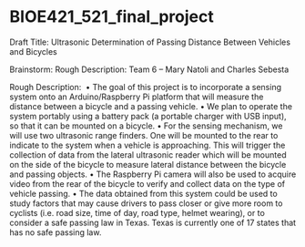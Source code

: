 # BIOE421_521_final_project

Draft Title: Ultrasonic Determination of Passing Distance Between Vehicles and Bicycles

Brainstorm:
Rough Description:
Team 6 – Mary Natoli and Charles Sebesta

Rough Description: 
	•	The goal of this project is to incorporate a sensing system onto an
		 Arduino/Raspberry Pi platform that will measure the distance between a bicycle and a passing vehicle. 
	•	We plan to operate the system portably using a battery pack (a portable
		 charger with USB input), so that it can be mounted on a bicycle. 
	•	For the sensing mechanism, we will use two ultrasonic range finders.
		 One will be mounted to the rear to indicate to the system when a vehicle is approaching.
		 This will trigger the collection of data from the lateral ultrasonic reader which will
		 be mounted on the side of the bicycle to measure lateral distance between the bicycle and passing objects. 
	•	The Raspberry Pi camera will also be used to acquire video from the rear of the
		 bicycle to verify and collect data on the type of vehicle passing.
	•	The data obtained from this system could be used to study factors that may cause drivers
		 to pass closer or give more room to cyclists (i.e. road size, time of day, road type,
		 helmet wearing), or to consider a safe passing law in Texas. Texas is currently one of
		 17 states that has no safe passing law. 
